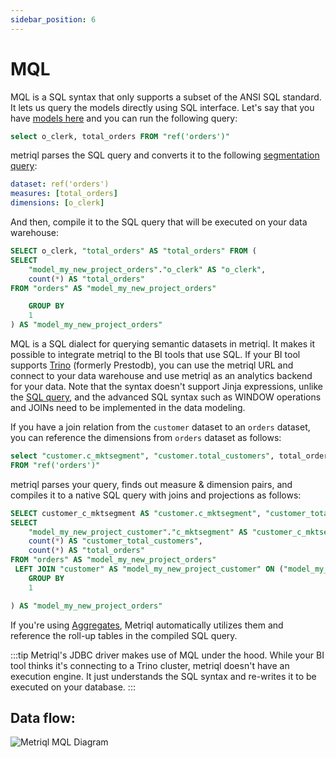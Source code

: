 ```yaml
---
sidebar_position: 6
---
```


# MQL

MQL is a SQL syntax that only supports a subset of the ANSI SQL standard. It lets us query the models directly using SQL interface. Let's say that you have [models here](https://github.com/metriql/metriql-public-demo/blob/main/models/ecommerce/seeds.yml) and you can run the following query:

```sql
select o_clerk, total_orders FROM "ref('orders')"
```

metriql parses the SQL query and converts it to the following [segmentation query](/query/segmentation):

```yml
dataset: ref('orders')
measures: [total_orders]
dimensions: [o_clerk]
```

And then, compile it to the SQL query that will be executed on your data warehouse:

```sql
SELECT o_clerk, "total_orders" AS "total_orders" FROM (
SELECT 
    "model_my_new_project_orders"."o_clerk" AS "o_clerk",
    count(*) AS "total_orders"
FROM "orders" AS "model_my_new_project_orders"

    GROUP BY
    1 
) AS "model_my_new_project_orders"
```

MQL is a SQL dialect for querying semantic datasets in metriql. It makes it possible to integrate metriql to the BI tools that use SQL. If your BI tool supports [Trino](https://trino.io) (formerly Prestodb), you can use the metriql URL and connect to your data warehouse and use metriql as an analytics backend for your data. Note that the syntax doesn't support Jinja expressions, unlike the [SQL query](/query/sql), and the advanced SQL syntax such as WINDOW operations and JOINs need to be implemented in the data modeling.

If you have a join relation from the `customer` dataset to an `orders` dataset, you can reference the dimensions from `orders` dataset as follows:

```sql
select "customer.c_mktsegment", "customer.total_customers", total_orders 
FROM "ref('orders')"
```

metriql parses your query, finds out measure & dimension pairs, and compiles it to a native SQL query with joins and projections as follows:

```sql
SELECT customer_c_mktsegment AS "customer.c_mktsegment", "customer_total_customers" AS "customer.total_customers", "total_orders" AS "total_orders" FROM (
SELECT 
    "model_my_new_project_customer"."c_mktsegment" AS "customer_c_mktsegment",
    count(*) AS "customer_total_customers",
    count(*) AS "total_orders"
FROM "orders" AS "model_my_new_project_orders"
 LEFT JOIN "customer" AS "model_my_new_project_customer" ON ("model_my_new_project_orders"."o_custkey" = "model_my_new_project_customer"."c_custkey") 
    GROUP BY
    1 

) AS "model_my_new_project_orders"
```

If you're using [Aggregates](/introduction/aggregates), Metriql automatically utilizes them and reference the roll-up tables in the compiled SQL query.

:::tip
Metriql's JDBC driver makes use of MQL under the hood. While your BI tool thinks it's connecting to a Trino cluster, metriql doesn't have an execution engine. It just understands the SQL syntax and re-writes it to be executed on your database.
:::



## Data flow:

<img src="/img/metriql-mql-diagram.png" alt="Metriql MQL Diagram"/>
